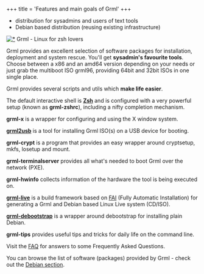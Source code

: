 +++
title = 'Features and main goals of Grml'
+++

* distribution for sysadmins and users of text tools
* Debian based distribution (reusing existing infrastructure)

<a href="/zsh/"><img style="border: 0" src="/img/zsh_lover.png" alt="*" /></a> Grml - Linux for zsh lovers

Grml provides an excellent selection of software packages for installation, deployment and system rescue.
You'll get <strong>sysadmin's favourite tools</strong>.
Choose between a x86 and an amd64 version depending on your needs or just grab the multiboot ISO grml96, providing 64bit and 32bit ISOs in one single place.

Grml provides several scripts and utils which <strong>make life easier</strong>.

The default interactive shell is <strong><a href="/zsh/">Zsh</a></strong> and is configured with a very powerful setup (known as <strong>grml-zshrc</strong>), including a nifty completion mechanism.

<strong>grml-x</strong> is a wrapper for configuring and using the X window system.

<strong><a href="/grml2usb/">grml2usb</a></strong> is a tool for installing Grml ISO(s) on a USB device for booting.

<strong>grml-crypt</strong> is a program that provides an easy wrapper around cryptsetup, mkfs, losetup and mount.

<strong>grml-terminalserver</strong> provides all what's needed to boot Grml over the network (PXE).

<strong>grml-hwinfo</strong> collects information of the hardware the tool is being executed on.

<strong><a href="/grml-live/">grml-live</a></strong> is a build framework based on <a href="https://fai-project.org/">FAI</a> (Fully Automatic Installation) for generating a Grml and Debian based Linux Live system (CD/ISO).

<strong><a href="/grml-debootstrap/">grml-debootstrap</a></strong> is a wrapper around debootstrap for installing plain Debian.

<strong>grml-tips</strong> provides useful tips and tricks for daily life on the command line.

Visit the <a href="/faq/">FAQ</a> for answers to some Frequently Asked Questions.

You can browse the list of software (packages) provided by Grml - check out the <a href="/files/#debian">Debian section</a>.
